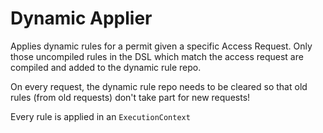 # Dynamic Applier

Applies dynamic rules for a permit given a specific Access Request. Only those uncompiled rules in the DSL which match the
access request are compiled and added to the dynamic rule repo.

On every request, the dynamic rule repo needs to be cleared so that old rules (from old requests) don't take part for new requests!

Every rule is applied in an `ExecutionContext`